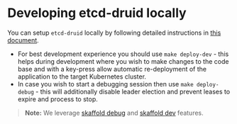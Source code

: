 # Developing etcd-druid locally

You can setup `etcd-druid` locally by following detailed instructions in [this document](../deployment/getting-started-locally/getting-started-locally.md). 

* For best development experience you should use `make deploy-dev` - this helps during development where you wish to make changes to the code base and with a key-press allow automatic re-deployment of the application to the target Kubernetes cluster.
* In case you wish to start a debugging session then use `make deploy-debug` - this will additionally disable leader election and prevent leases to expire and process to stop.

> **Note:** We leverage [skaffold debug](https://skaffold.dev/docs/workflows/debug/) and [skaffold dev](https://skaffold.dev/docs/workflows/dev/) features. 